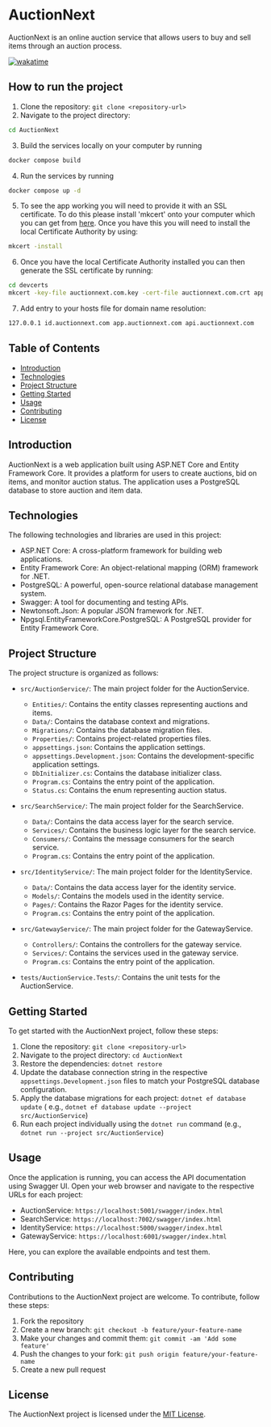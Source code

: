 ﻿# AuctionNext

AuctionNext is an online auction service that allows users to buy and sell items through an auction process.

[![wakatime](https://wakatime.com/badge/user/633fcbd8-9377-4acb-9977-248bcf7b615b/project/018dad52-7661-43c8-82ad-0e5a97c8a4ad.svg)](https://wakatime.com/badge/user/633fcbd8-9377-4acb-9977-248bcf7b615b/project/018dad52-7661-43c8-82ad-0e5a97c8a4ad)

## How to run the project

1. Clone the repository: `git clone <repository-url>`
2. Navigate to the project directory:

```bash
cd AuctionNext
```

3. Build the services locally on your computer by running

```bash
docker compose build
```

4. Run the services by running

```bash
docker compose up -d
````

5. To see the app working you will need to provide it with an SSL certificate. To do this please install 'mkcert' onto
   your computer which you can get from [here](https://github.com/FiloSottile/mkcert). Once you have this you will need
   to install the local Certificate
   Authority by using:

```bash
mkcert -install
```

6. Once you have the local Certificate Authority installed you can then generate the SSL certificate by running:

```bash
cd devcerts
mkcert -key-file auctionnext.com.key -cert-file auctionnext.com.crt app.auctionnext.com api.auctionnext.com id.auctionnext.com
```

7. Add entry to your hosts file for domain name resolution:

```bash
127.0.0.1 id.auctionnext.com app.auctionnext.com api.auctionnext.com
```

## Table of Contents

- [Introduction](#introduction)
- [Technologies](#technologies)
- [Project Structure](#project-structure)
- [Getting Started](#getting-started)
- [Usage](#usage)
- [Contributing](#contributing)
- [License](#license)

## Introduction

AuctionNext is a web application built using ASP.NET Core and Entity Framework Core. It provides a platform for users to
create auctions, bid on items, and monitor auction status. The application uses a PostgreSQL database to store auction
and item data.

## Technologies

The following technologies and libraries are used in this project:

- ASP.NET Core: A cross-platform framework for building web applications.
- Entity Framework Core: An object-relational mapping (ORM) framework for .NET.
- PostgreSQL: A powerful, open-source relational database management system.
- Swagger: A tool for documenting and testing APIs.
- Newtonsoft.Json: A popular JSON framework for .NET.
- Npgsql.EntityFrameworkCore.PostgreSQL: A PostgreSQL provider for Entity Framework Core.

## Project Structure

The project structure is organized as follows:

- `src/AuctionService/`: The main project folder for the AuctionService.
    - `Entities/`: Contains the entity classes representing auctions and items.
    - `Data/`: Contains the database context and migrations.
    - `Migrations/`: Contains the database migration files.
    - `Properties/`: Contains project-related properties files.
    - `appsettings.json`: Contains the application settings.
    - `appsettings.Development.json`: Contains the development-specific application settings.
    - `DbInitializer.cs`: Contains the database initializer class.
    - `Program.cs`: Contains the entry point of the application.
    - `Status.cs`: Contains the enum representing auction status.

- `src/SearchService/`: The main project folder for the SearchService.
    - `Data/`: Contains the data access layer for the search service.
    - `Services/`: Contains the business logic layer for the search service.
    - `Consumers/`: Contains the message consumers for the search service.
    - `Program.cs`: Contains the entry point of the application.

- `src/IdentityService/`: The main project folder for the IdentityService.
    - `Data/`: Contains the data access layer for the identity service.
    - `Models/`: Contains the models used in the identity service.
    - `Pages/`: Contains the Razor Pages for the identity service.
    - `Program.cs`: Contains the entry point of the application.

- `src/GatewayService/`: The main project folder for the GatewayService.
    - `Controllers/`: Contains the controllers for the gateway service.
    - `Services/`: Contains the services used in the gateway service.
    - `Program.cs`: Contains the entry point of the application.

- `tests/AuctionService.Tests/`: Contains the unit tests for the AuctionService.

## Getting Started

To get started with the AuctionNext project, follow these steps:

1. Clone the repository: `git clone <repository-url>`
2. Navigate to the project directory: `cd AuctionNext`
3. Restore the dependencies: `dotnet restore`
4. Update the database connection string in the respective `appsettings.Development.json` files to match your PostgreSQL
   database configuration.
5. Apply the database migrations for each project: `dotnet ef database update` (
   e.g., `dotnet ef database update --project src/AuctionService`)
6. Run each project individually using the `dotnet run` command (e.g., `dotnet run --project src/AuctionService`)

## Usage

Once the application is running, you can access the API documentation using Swagger UI. Open your web browser and
navigate to the respective URLs for each project:

- AuctionService: `https://localhost:5001/swagger/index.html`
- SearchService: `https://localhost:7002/swagger/index.html`
- IdentityService: `https://localhost:5000/swagger/index.html`
- GatewayService: `https://localhost:6001/swagger/index.html`

Here, you can explore the available endpoints and test them.

## Contributing

Contributions to the AuctionNext project are welcome. To contribute, follow these steps:

1. Fork the repository
2. Create a new branch: `git checkout -b feature/your-feature-name`
3. Make your changes and commit them: `git commit -am 'Add some feature'`
4. Push the changes to your fork: `git push origin feature/your-feature-name`
5. Create a new pull request

## License

The AuctionNext project is licensed under the [MIT License](LICENSE).